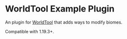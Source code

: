 # WorldTool Example Plugin

An plugin for [WorldTool](https://github.com/Ellivers/WorldTool) that adds ways to modify biomes.

Compatible with 1.19.3+.
